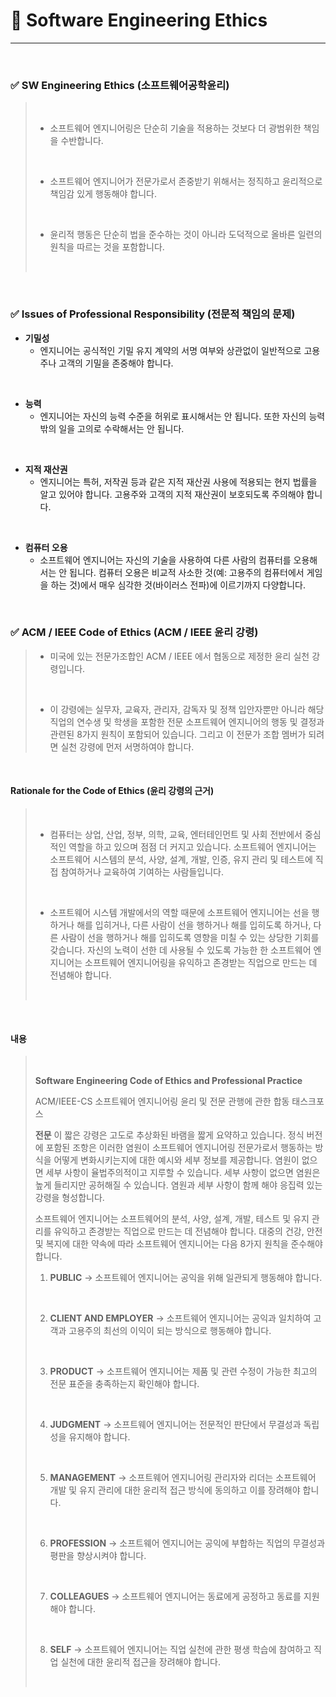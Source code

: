 # 🍎 Software Engineering Ethics
---
<br>

### ✅ SW Engineering Ethics (소프트웨어공학윤리)
> <br>
> 
> - 소프트웨어 엔지니어링은 단순히 기술을 적용하는 것보다 더 광범위한 책임을 수반합니다.
> <br>
> 
> - 소프트웨어 엔지니어가 전문가로서 존중받기 위해서는 정직하고 윤리적으로 책임감 있게 행동해야 합니다.
> <br>
> 
> - 윤리적 행동은 단순히 법을 준수하는 것이 아니라 도덕적으로 올바른 일련의 원칙을 따르는 것을 포함합니다.
> <br>

<br>

### ✅ Issues of Professional Responsibility (전문적 책임의 문제)
- **기밀성**
  - 엔지니어는 공식적인 기밀 유지 계약의 서명 여부와 상관없이 일반적으로 고용주나 고객의 기밀을 존중해야 합니다.
<br>

- **능력**
  - 엔지니어는 자신의 능력 수준을 허위로 표시해서는 안 됩니다. 또한 자신의 능력 밖의 일을 고의로 수락해서는 안 됩니다.
<br>

- **지적 재산권**
  - 엔지니어는 특허, 저작권 등과 같은 지적 재산권 사용에 적용되는 현지 법률을 알고 있어야 합니다. 고용주와 고객의 지적 재산권이 보호되도록 주의해야 합니다.
<br>

- **컴퓨터 오용**
  - 소프트웨어 엔지니어는 자신의 기술을 사용하여 다른 사람의 컴퓨터를 오용해서는 안 됩니다. 컴퓨터 오용은 비교적 사소한 것(예: 고용주의 컴퓨터에서 게임을 하는 것)에서 매우 심각한 것(바이러스 전파)에 이르기까지 다양합니다.
<br>

### ✅ ACM / IEEE Code of Ethics (ACM / IEEE 윤리 강령)
> - 미국에 있는 전문가조합인 ACM / IEEE 에서 협동으로 제정한 윤리 실천 강령입니다.
> <br>
> 
> - 이 강령에는 실무자, 교육자, 관리자, 감독자 및 정책 입안자뿐만 아니라 해당 직업의 연수생 및 학생을 포함한 전문 소프트웨어 엔지니어의 행동 및 결정과 관련된 8가지 원칙이 포함되어 있습니다.
> 그리고 이 전문가 조합 멤버가 되려면 실천 강령에 먼저 서명하여야 합니다.

<br>

#### Rationale for the Code of Ethics (윤리 강령의 근거)

> <br>
> 
> - 컴퓨터는 상업, 산업, 정부, 의학, 교육, 엔터테인먼트 및 사회 전반에서 중심적인 역할을 하고 있으며 점점 더 커지고 있습니다. 
>   소프트웨어 엔지니어는 소프트웨어 시스템의 분석, 사양, 설계, 개발, 인증, 유지 관리 및 테스트에 직접 참여하거나 교육하여 기여하는 사람들입니다.
> <br>
> 
> - 소프트웨어 시스템 개발에서의 역할 때문에 소프트웨어 엔지니어는 선을 행하거나 해를 입히거나, 다른 사람이 선을 행하거나 해를 입히도록 하거나, 다른 사람이 선을 행하거나 해를 입히도록 영향을 미칠 수 있는 상당한 기회를 갖습니다.
>   자신의 노력이 선한 데 사용될 수 있도록 가능한 한 소프트웨어 엔지니어는 소프트웨어 엔지니어링을 유익하고 존경받는 직업으로 만드는 데 전념해야 합니다. 
> <br>

<br>

#### 내용

> <br>
> 
> **Software Engineering Code of Ethics and Professional Practice**
> 
> ACM/IEEE-CS 소프트웨어 엔지니어링 윤리 및 전문 관행에 관한 합동 태스크포스
> <br>
> 
> **전문**
> 이 짧은 강령은 고도로 추상화된 바램을 짧게 요약하고 있습니다. 정식 버전에 포함된 조항은 이러한 염원이 소프트웨어 엔지니어링 전문가로서 행동하는 방식을 어떻게 변화시키는지에 대한 예시와 세부 정보를 제공합니다. 염원이 없으면 세부 사항이 율법주의적이고 지루할 수 있습니다. 세부 사항이 없으면 염원은 높게 들리지만 공허해질 수 있습니다. 염원과 세부 사항이 함께 해야 응집력 있는 강령을 형성합니다.
> <br>
> 
> 소프트웨어 엔지니어는 소프트웨어의 분석, 사양, 설계, 개발, 테스트 및 유지 관리를 유익하고 존경받는 직업으로 만드는 데 전념해야 합니다. 대중의 건강, 안전 및 복지에 대한 약속에 따라 소프트웨어 엔지니어는 다음 8가지 원칙을 준수해야 합니다.
> <br>
> 
> 1. **PUBLIC** 
> → 소프트웨어 엔지니어는 공익을 위해 일관되게 행동해야 합니다.
> <br>
> 
> 2. **CLIENT AND EMPLOYER** 
> → 소프트웨어 엔지니어는 공익과 일치하여 고객과 고용주의 최선의 이익이 되는 방식으로 행동해야 합니다.
> <br>
> 
> 3. **PRODUCT** 
>   → 소프트웨어 엔지니어는 제품 및 관련 수정이 가능한 최고의 전문 표준을 충족하는지 확인해야 합니다.
> <br>
> 
> 4. **JUDGMENT** 
> → 소프트웨어 엔지니어는 전문적인 판단에서 무결성과 독립성을 유지해야 합니다.
> <br>
> 
> 5. **MANAGEMENT** 
> → 소프트웨어 엔지니어링 관리자와 리더는 소프트웨어 개발 및 유지 관리에 대한 윤리적 접근 방식에 동의하고 이를 장려해야 합니다. 
> <br>
> 
> 6. **PROFESSION** 
> → 소프트웨어 엔지니어는 공익에 부합하는 직업의 무결성과 평판을 향상시켜야 합니다. 
> <br>
> 
> 7. **COLLEAGUES** 
> → 소프트웨어 엔지니어는 동료에게 공정하고 동료를 지원해야 합니다.
> <br>
> 
> 8. **SELF** 
> → 소프트웨어 엔지니어는 직업 실천에 관한 평생 학습에 참여하고 직업 실천에 대한 윤리적 접근을 장려해야 합니다. 
> <br>

